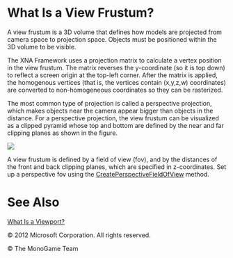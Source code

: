 

# What Is a View Frustum?

A view frustum is a 3D volume that defines how models are projected from camera space to projection space. Objects must be positioned within the 3D volume to be visible.

The XNA Framework uses a projection matrix to calculate a vertex position in the view frustum. The matrix reverses the y-coordinate (so it is top down) to reflect a screen origin at the top-left corner. After the matrix is applied, the homogenous vertices (that is, the vertices contain (x,y,z,w) coordinates) are converted to non-homogeneous coordinates so they can be rasterized.

The most common type of projection is called a perspective projection, which makes objects near the camera appear bigger than objects in the distance. For a perspective projection, the view frustum can be visualized as a clipped pyramid whose top and bottom are defined by the near and far clipping planes as shown in the figure.

![](frustum.jpg)

A view frustum is defined by a field of view (fov), and by the distances of the front and back clipping planes, which are specified in z-coordinates. Set up a perspective fov using the [CreatePerspectiveFieldOfView](xref:Microsoft.Xna.Framework.Matrix.CreatePerspectiveFieldOfView) method.

# See Also

[What Is a Viewport?](WhatIs_Viewport.md)  

© 2012 Microsoft Corporation. All rights reserved.  

© The MonoGame Team